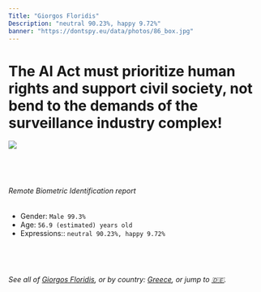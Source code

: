 ```yaml
---
Title: "Giorgos Floridis"
Description: "neutral 90.23%, happy 9.72%"
banner: "https://dontspy.eu/data/photos/86_box.jpg"
---
```


# The AI Act must prioritize human rights and support civil society, not bend to the demands of the surveillance industry complex!

<link rel="stylesheet" type="text/css" href="/css/blog.css" />

<div class="is-fake" hidden>

_This image is **clearly fake**_, yet we [continue to collect them because the AI Act negotiations](/blog/why-deepfake/) are heading in a direction that will only make people's lives more complicated. For a more in-depth explanation, read: [Double threat: why losing the battle against Face Biometrics would fuel the proliferation of deepfakes](/blog/the-dual-threat-how-losing-the-biometric-battle-fuels-deepfake-proliferation/).


</div>

<!-- <img src="https://dontspy.eu/data/photos/54_box.jpg" /> -->
<img src="https://dontspy.eu/data/photos/86_box.jpg" />

## <br>

###### Remote Biometric Identification report

* <span class="label">Gender:</span> `Male 99.3%`
* <span class="label">Age:</span> `56.9 (estimated) years old`
* <span class="label">Expressions::</span> `neutral 90.23%, happy 9.72%`

## <br>

###### See all of [Giorgos Floridis](/policymaker#Giorgos%20Floridis), or by country: [Greece](/country#Greece), or jump to [🇩🇪](/x/166).

## <br>
